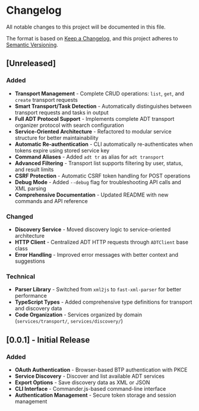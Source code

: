 # Changelog

All notable changes to this project will be documented in this file.

The format is based on [Keep a Changelog](https://keepachangelog.com/en/1.0.0/),
and this project adheres to [Semantic Versioning](https://semver.org/spec/v2.0.0.html).

## [Unreleased]

### Added

- **Transport Management** - Complete CRUD operations: `list`, `get`, and `create` transport requests
- **Smart Transport/Task Detection** - Automatically distinguishes between transport requests and tasks in output
- **Full ADT Protocol Support** - Implements complete ADT transport organizer protocol with search configuration
- **Service-Oriented Architecture** - Refactored to modular service structure for better maintainability
- **Automatic Re-authentication** - CLI automatically re-authenticates when tokens expire using stored service key
- **Command Aliases** - Added `adt tr` as alias for `adt transport`
- **Advanced Filtering** - Transport list supports filtering by user, status, and result limits
- **CSRF Protection** - Automatic CSRF token handling for POST operations
- **Debug Mode** - Added `--debug` flag for troubleshooting API calls and XML parsing
- **Comprehensive Documentation** - Updated README with new commands and API reference

### Changed

- **Discovery Service** - Moved discovery logic to service-oriented architecture
- **HTTP Client** - Centralized ADT HTTP requests through `ADTClient` base class
- **Error Handling** - Improved error messages with better context and suggestions

### Technical

- **Parser Library** - Switched from `xml2js` to `fast-xml-parser` for better performance
- **TypeScript Types** - Added comprehensive type definitions for transport and discovery data
- **Code Organization** - Services organized by domain (`services/transport/`, `services/discovery/`)

## [0.0.1] - Initial Release

### Added

- **OAuth Authentication** - Browser-based BTP authentication with PKCE
- **Service Discovery** - Discover and list available ADT services
- **Export Options** - Save discovery data as XML or JSON
- **CLI Interface** - Commander.js-based command-line interface
- **Authentication Management** - Secure token storage and session management

